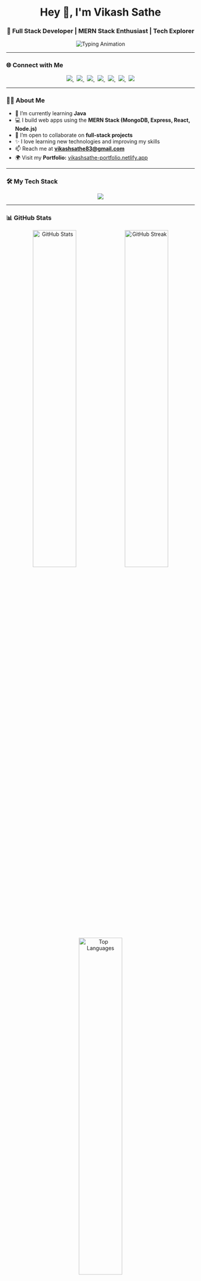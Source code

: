 <!-- Profile Header -->
<h1 align="center">Hey 👋, I'm Vikash Sathe</h1>
<h3 align="center">🚀 Full Stack Developer | MERN Stack Enthusiast | Tech Explorer</h3>

<!-- Typing Animation -->
<p align="center">
  <img src="https://readme-typing-svg.demolab.com?font=Fira+Code&pause=1000&color=00C6FF&center=true&vCenter=true&width=435&lines=Full+Stack+Developer;MERN+Stack+Developer;Passionate+about+Web+Development;Always+Learning+New+Things" alt="Typing Animation" />
</p>

---

### 🌐 Connect with Me  
<p align="center">
  <a href="https://linkedin.com/in/vikash-sathe-941166208" target="_blank">
    <img src="https://img.shields.io/badge/LinkedIn-0077B5?style=for-the-badge&logo=linkedin&logoColor=white"/>
  </a>&nbsp;
  <a href="https://instagram.com/vikashsathe" target="_blank">
    <img src="https://img.shields.io/badge/Instagram-E4405F?style=for-the-badge&logo=instagram&logoColor=white"/>
  </a>&nbsp;
  <a href="https://twitter.com/vikashsathe" target="_blank">
    <img src="https://img.shields.io/badge/Twitter-1DA1F2?style=for-the-badge&logo=twitter&logoColor=white"/>
  </a>&nbsp;
  <a href="https://facebook.com/vikashsathe" target="_blank">
    <img src="https://img.shields.io/badge/Facebook-1877F2?style=for-the-badge&logo=facebook&logoColor=white"/>
  </a>&nbsp;
  <a href="https://hackerrank.com/vikashsathe" target="_blank">
    <img src="https://img.shields.io/badge/Hackerrank-2EC866?style=for-the-badge&logo=hackerrank&logoColor=white"/>
  </a>&nbsp;
  <a href="https://leetcode.com/vikashsathe" target="_blank">
    <img src="https://img.shields.io/badge/Leetcode-FFA116?style=for-the-badge&logo=leetcode&logoColor=white"/>
  </a>&nbsp;
  <a href="https://auth.geeksforgeeks.org/user/vikashsathe" target="_blank">
    <img src="https://img.shields.io/badge/GeeksforGeeks-00C853?style=for-the-badge&logo=geeksforgeeks&logoColor=white"/>
  </a>
</p>

---

### 👨‍💻 About Me
- 🌱 I’m currently learning **Java**  
- 💻 I build web apps using the **MERN Stack (MongoDB, Express, React, Node.js)**  
- 🤝 I’m open to collaborate on **full-stack projects**  
- ✨ I love learning new technologies and improving my skills  
- 📫 Reach me at **vikashsathe83@gmail.com**  
- 🌍 Visit my **Portfolio:** [vikashsathe-portfolio.netlify.app](https://vikashsathe-portfolio.netlify.app)

---

### 🛠️ My Tech Stack

<p align="center">
  <img src="https://skillicons.dev/icons?i=html,css,javascript,react,redux,nodejs,express,mongodb,mysql,java,git,github" />
</p>

---

### 📊 GitHub Stats

<p align="center">
  <img width="48%" src="https://github-readme-stats.vercel.app/api?username=vikashsathe&show_icons=true&theme=tokyonight" alt="GitHub Stats" />
  <img width="48%" src="https://github-readme-streak-stats.herokuapp.com?user=vikashsathe&theme=tokyonight" alt="GitHub Streak" />
</p>

<p align="center">
  <img width="48%" src="https://github-readme-stats.vercel.app/api/top-langs/?username=vikashsathe&layout=compact&theme=tokyonight" alt="Top Languages" />
</p>

---

### ⚡ Fun Fact  
💡 *“I believe coding is like magic — turn your imagination into reality.”* ✨  

---

⭐ **Thanks for visiting my profile!**  
💬 *Let’s connect and build something amazing together!*
